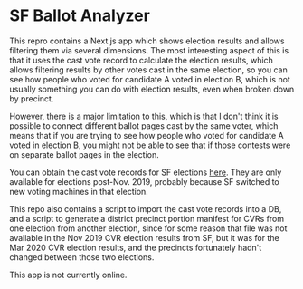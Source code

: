 # SF Ballot Analyzer

This repro contains a Next.js app which shows election results and allows filtering them via several dimensions. The most interesting aspect of this is that it uses the cast vote record to calculate the election results, which allows filtering results by other votes cast in the same election, so you can see how people who voted for candidate A voted in election B, which is not usually something you can do with election results, even when broken down by precinct.

However, there is a major limitation to this, which is that I don't think it is possible to connect different ballot pages cast by the same voter, which means that if you are trying to see how people who voted for candidate A voted in election B, you might not be able to see that if those contests were on separate ballot pages in the election.

You can obtain the cast vote records for SF elections [here](https://sfelections.sfgov.org/results). They are only available for elections post-Nov. 2019, probably because SF switched to new voting machines in that election.

This repo also contains a script to import the cast vote records into a DB, and a script to generate a district precinct portion manifest for CVRs from one election from another election, since for some reason that file was not available in the Nov 2019 CVR election results from SF, but it was for the Mar 2020 CVR election results, and the precincts fortunately hadn't changed between those two elections.

This app is not currently online.
